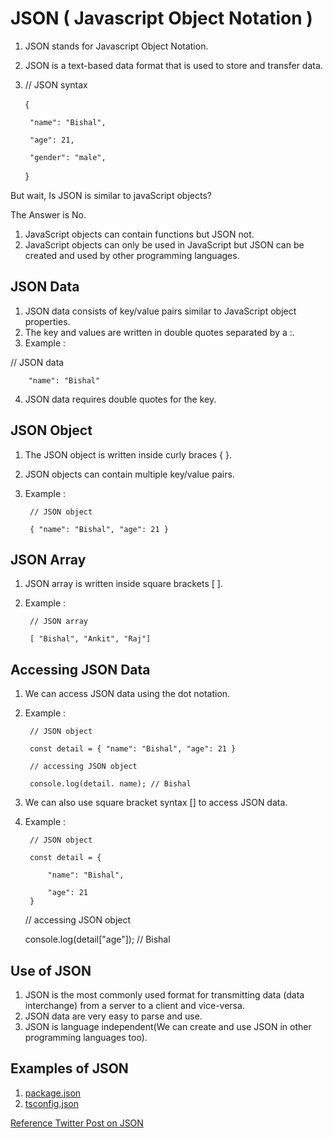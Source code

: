 # JSON ( Javascript Object Notation ) 

1. JSON stands for Javascript Object Notation. 
2. JSON is a text-based data format that is used to store and transfer data.
3. // JSON syntax

    {

        "name": "Bishal",

        "age": 21,

        "gender": "male",

    }

But wait, Is JSON is similar to javaScript objects?

The Answer is No. 

1. JavaScript objects can contain functions but JSON not.
2. JavaScript objects can only be used in JavaScript but JSON can be created and used by other programming languages.


## JSON Data

1. JSON data consists of key/value pairs similar to JavaScript object properties. 
2. The key and values are written in double quotes separated by a :.
3. Example :

// JSON data

        "name": "Bishal"

4. JSON data requires double quotes for the key.

## JSON Object

1. The JSON object is written inside curly braces { }. 
2. JSON objects can contain multiple key/value pairs. 
3. Example :

        // JSON object

        { "name": "Bishal", "age": 21 }

## JSON Array

1. JSON array is written inside square brackets [ ].
2. Example : 

        // JSON array

        [ "Bishal", "Ankit", "Raj"]

## Accessing JSON Data

1. We can access JSON data using the dot notation. 
2. Example : 

        // JSON object

        const detail = { "name": "Bishal", "age": 21 }

        // accessing JSON object

        console.log(detail. name); // Bishal

3. We can also use square bracket syntax [] to access JSON data.
4. Example :

        // JSON object

        const detail = {

            "name": "Bishal",

            "age": 21
        }

    // accessing JSON object

    console.log(detail["age"]); // Bishal

## Use of JSON
1. JSON is the most commonly used format for transmitting data (data interchange) from a server to a client and vice-versa. 
2. JSON data are very easy to parse and use.
3. JSON is language independent(We can create and use JSON in other programming languages too).

## Examples of JSON 

1. [package.json](https://docs.npmjs.com/cli/v9/configuring-npm/package-json)
2. [tsconfig.json](https://www.typescriptlang.org/docs/handbook/tsconfig-json.html)

[Reference Twitter Post on JSON](https://twitter.com/personalBishal/status/1595314084118790144)